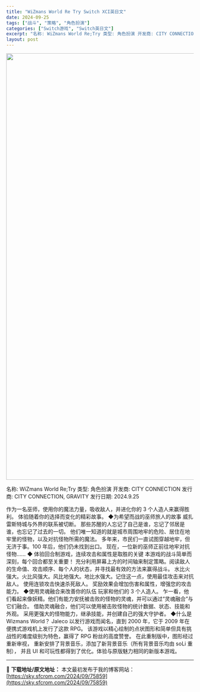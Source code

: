 ```yaml
---
title: "WiZmans World Re Try Switch XCI英日文"
date: 2024-09-25
tags: ["战斗", "策略", "角色扮演"]
categories: ["Switch游戏", "Switch英日文"]
excerpt: "名称: WiZmans World Re;Try 类型: 角色扮演 开发商: CITY CONNECTION 发行商: CITY CONNECTION, GRAVITY 发行日期: 2024.9.25 作为一名巫师，使用你的魔法力量，吸收敌人，并进化你的 3 个人造人来赢得胜利。 体验随着你的选择而&hellip;"
layout: post
---
```


<img class="aligncenter size-full wp-image-75860" src="https://sky.sfcrom.com/wp-content/uploads/2024/09/2024092507445769.webp" alt="" width="700" height="1142" />

名称: WiZmans World Re;Try
类型: 角色扮演
开发商: CITY CONNECTION
发行商: CITY CONNECTION, GRAVITY
发行日期: 2024.9.25

作为一名巫师，使用你的魔法力量，吸收敌人，并进化你的 3 个人造人来赢得胜利。
体验随着你的选择而变化的精彩故事。
◆为希望而战的巫师旅人的故事
威扎雷斯特城与外界的联系被切断。
那些苏醒的人忘记了自己是谁，忘记了邻居是谁，也忘记了过去的一切。
他们唯一知道的就是城市周围地牢的危险、居住在地牢里的怪物，以及对抗怪物所需的魔法。
多年来，市民们一直试图穿越地牢，但无济于事。100 年后，他们仍未找到出口。
现在，一位新的巫师正前往地牢对抗怪物……
◆ 体验回合制游戏，连续攻击和属性是取胜的关键
本游戏的战斗简单而深刻，每个回合都至关重要！
充分利用屏幕上方的时间轴来制定策略。阅读敌人的生命值、攻击顺序、每个人的状态，并寻找最有效的方法来赢得战斗。
水比火强大。火比风强大。风比地强大。地比水强大。记住这一点，使用最佳攻击来对抗敌人。
使用连锁攻击快速杀死敌人。
奖励效果会增加伤害和属性，增强您的攻击能力。
◆使用灵魂融合来改善你的队伍
玩家和他们的 3 个人造人。
乍一看，他们看起来像妖精。他们有能力安抚被击败的怪物的灵魂，并可以通过“灵魂融合”与它们融合。
借助灵魂融合，他们可以使用被击败怪物的统计数据、状态、技能和外观。
采用更强大的怪物能力，继承技能，并创建自己的强大守护者。
◆什么是 Wizmans World？
Jaleco 以发行游戏而闻名，直到 2000 年，它于 2009 年在便携式游戏机上发行了这款 RPG。
该游戏以精心绘制的点状图形和简单但具有挑战性的难度级别为特色，赢得了 RPG 粉丝的高度赞誉。
在此重制版中，图形经过重新审视，
重新安排了背景音乐，添加了新背景音乐（所有背景音乐均由 soLi 重制），
并且 UI 和可玩性都得到了优化。体验与原版魅力相同的新版本游戏。

---
📖 **下载地址/原文地址：** 本文最初发布于我的博客网站：[https://sky.sfcrom.com/2024/09/75859](https://sky.sfcrom.com/2024/09/75859)
